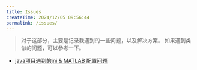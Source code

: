 ```yaml
---
title: Issues
createTime: 2024/12/05 09:56:44
permalink: /issues/
---
```


> 对于这部分，主要是记录我遇到的一些问题，以及解决方案。
> 如果遇到类似的问题，可以参考一下。

- [java项目遇到的jni & MATLAB 配置问题](./java/javaProject.md)
